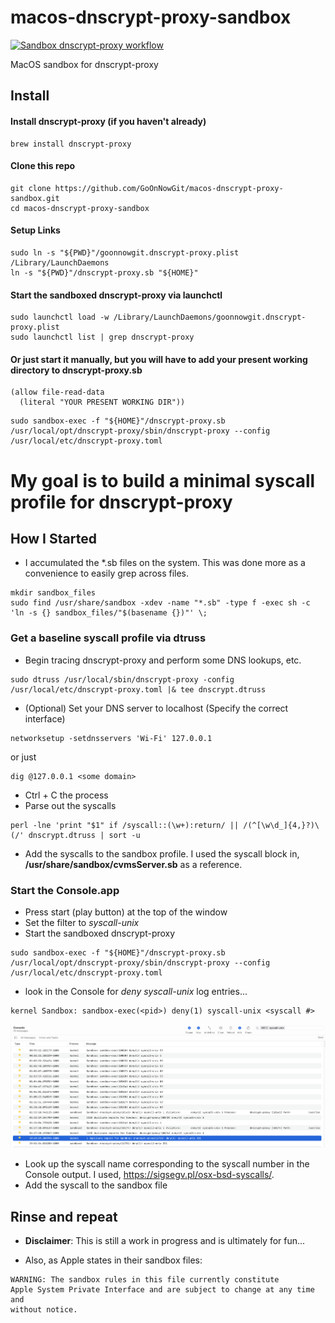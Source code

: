 # macos-dnscrypt-proxy-sandbox
[![Sandbox dnscrypt-proxy workflow](https://github.com/GoOnNowGit/macos-dnscrypt-proxy-sandbox/actions/workflows/main.yml/badge.svg)](https://github.com/GoOnNowGit/macos-dnscrypt-proxy-sandbox/actions/workflows/main.yml)

MacOS sandbox for dnscrypt-proxy
## Install
#### Install dnscrypt-proxy (if you haven't already)
```
brew install dnscrypt-proxy
```
#### Clone this repo
```
git clone https://github.com/GoOnNowGit/macos-dnscrypt-proxy-sandbox.git
cd macos-dnscrypt-proxy-sandbox
```
#### Setup Links
```
sudo ln -s "${PWD}"/goonnowgit.dnscrypt-proxy.plist /Library/LaunchDaemons
ln -s "${PWD}"/dnscrypt-proxy.sb "${HOME}"
```
#### Start the sandboxed dnscrypt-proxy via launchctl
```
sudo launchctl load -w /Library/LaunchDaemons/goonnowgit.dnscrypt-proxy.plist
sudo launchctl list | grep dnscrypt-proxy
```
#### Or just start it manually, but you will have to add your present working directory to dnscrypt-proxy.sb
```
(allow file-read-data
  (literal "YOUR PRESENT WORKING DIR"))
```

```
sudo sandbox-exec -f "${HOME}"/dnscrypt-proxy.sb /usr/local/opt/dnscrypt-proxy/sbin/dnscrypt-proxy --config /usr/local/etc/dnscrypt-proxy.toml
```

# My goal is to build a minimal syscall profile for dnscrypt-proxy
## How I Started
* I accumulated the *.sb files on the system.  This was done more as a convenience to easily grep across files.
```
mkdir sandbox_files
sudo find /usr/share/sandbox -xdev -name "*.sb" -type f -exec sh -c 'ln -s {} sandbox_files/"$(basename {})"' \;
```

### Get a baseline syscall profile via dtruss
* Begin tracing dnscrypt-proxy and perform some DNS lookups, etc.
```
sudo dtruss /usr/local/sbin/dnscrypt-proxy -config /usr/local/etc/dnscrypt-proxy.toml |& tee dnscrypt.dtruss
```
* (Optional) Set your DNS server to localhost (Specify the correct interface)
```
networksetup -setdnsservers 'Wi-Fi' 127.0.0.1
```
or just 
```
dig @127.0.0.1 <some domain>
```

* Ctrl + C the process
* Parse out the syscalls
```
perl -lne 'print "$1" if /syscall::(\w+):return/ || /(^[\w\d_]{4,}?)\(/' dnscrypt.dtruss | sort -u
```
* Add the syscalls to the sandbox profile. I used the syscall block in, **/usr/share/sandbox/cvmsServer.sb** as a reference.

### Start the Console.app
* Press start (play button) at the top of the window
* Set the filter to *syscall-unix* 
* Start the sandboxed dnscrypt-proxy
```
sudo sandbox-exec -f "${HOME}"/dnscrypt-proxy.sb /usr/local/opt/dnscrypt-proxy/sbin/dnscrypt-proxy --config /usr/local/etc/dnscrypt-proxy.toml
```
* look in the Console for *deny syscall-unix* log entries...
```
kernel Sandbox: sandbox-exec(<pid>) deny(1) syscall-unix <syscall #>
```
![image](Console.png)

* Look up the syscall name corresponding to the syscall number in the Console output.  I used, https://sigsegv.pl/osx-bsd-syscalls/.
* Add the syscall to the sandbox file

## Rinse and repeat

* **Disclaimer**: This is still a work in progress and is ultimately for fun...

* Also, as Apple states in their sandbox files: 
```
WARNING: The sandbox rules in this file currently constitute
Apple System Private Interface and are subject to change at any time and
without notice.
```

